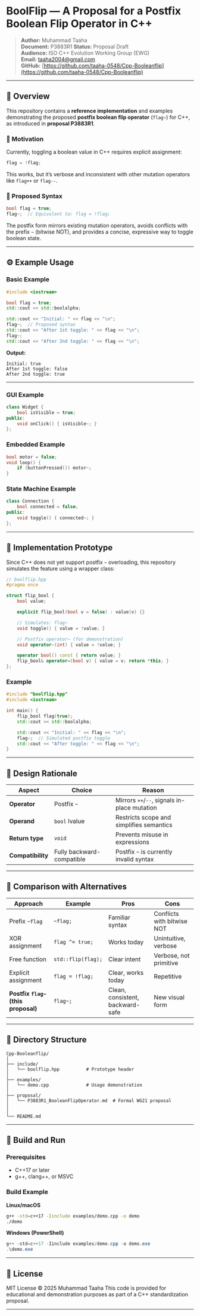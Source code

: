 
# BoolFlip — A Proposal for a Postfix Boolean Flip Operator in C++

> **Author:** Muhammad Taaha  
> **Document:** P3883R1 
> **Status:** Proposal Draft  
> **Audience:** ISO C++ Evolution Working Group (EWG)  
> **Email:** [taaha2004@gmail.com](mailto:taaha2004@gmail.com)  
> **GitHub:** [https://github.com/taaha-0548/Cpp-Booleanflip](https://github.com/taaha-0548/Cpp-Booleanflip)

---

## 🧩 Overview

This repository contains a **reference implementation** and examples demonstrating the proposed **postfix boolean flip operator** (`flag~`) for C++, as introduced in **proposal P3883R1**.

### 🔹 Motivation

Currently, toggling a boolean value in C++ requires explicit assignment:

```cpp
flag = !flag;
````

This works, but it’s verbose and inconsistent with other mutation operators like `flag++` or `flag--`.

### 🔹 Proposed Syntax

```cpp
bool flag = true;
flag~;  // Equivalent to: flag = !flag;
```

The postfix form mirrors existing mutation operators, avoids conflicts with the prefix `~` (bitwise NOT), and provides a concise, expressive way to toggle boolean state.

---

## ⚙️ Example Usage

### Basic Example

```cpp
#include <iostream>

bool flag = true;
std::cout << std::boolalpha;

std::cout << "Initial: " << flag << "\n";
flag~;  // Proposed syntax
std::cout << "After 1st toggle: " << flag << "\n";
flag~;
std::cout << "After 2nd toggle: " << flag << "\n";
```

**Output:**

```
Initial: true
After 1st toggle: false
After 2nd toggle: true
```

---

### GUI Example

```cpp
class Widget {
    bool isVisible = true;
public:
    void onClick() { isVisible~; }
};
```

### Embedded Example

```cpp
bool motor = false;
void loop() {
    if (buttonPressed()) motor~;
}
```

### State Machine Example

```cpp
class Connection {
    bool connected = false;
public:
    void toggle() { connected~; }
};
```

---

## 🧱 Implementation Prototype

Since C++ does not yet support postfix `~` overloading, this repository simulates the feature using a wrapper class:

```cpp
// boolflip.hpp
#pragma once

struct flip_bool {
    bool value;

    explicit flip_bool(bool v = false) : value(v) {}

    // Simulates: flag~
    void toggle() { value = !value; }

    // Postfix operator~ (for demonstration)
    void operator~(int) { value = !value; }

    operator bool() const { return value; }
    flip_bool& operator=(bool v) { value = v; return *this; }
};
```

### Example

```cpp
#include "boolflip.hpp"
#include <iostream>

int main() {
    flip_bool flag(true);
    std::cout << std::boolalpha;

    std::cout << "Initial: " << flag << "\n";
    flag~;  // Simulated postfix toggle
    std::cout << "After toggle: " << flag << "\n";
}
```

---

## 🧠 Design Rationale

| Aspect            | Choice                    | Reason                                       |
| ----------------- | ------------------------- | -------------------------------------------- |
| **Operator**      | Postfix `~`               | Mirrors `++`/`--`, signals in-place mutation |
| **Operand**       | `bool` lvalue             | Restricts scope and simplifies semantics     |
| **Return type**   | `void`                    | Prevents misuse in expressions               |
| **Compatibility** | Fully backward-compatible | Postfix `~` is currently invalid syntax      |

---

## 🔄 Comparison with Alternatives

| Approach                            | Example            | Pros                             | Cons                       |
| ----------------------------------- | ------------------ | -------------------------------- | -------------------------- |
| Prefix `~flag`                      | `~flag;`           | Familiar syntax                  | Conflicts with bitwise NOT |
| XOR assignment                      | `flag ^= true;`    | Works today                      | Unintuitive, verbose       |
| Free function                       | `std::flip(flag);` | Clear intent                     | Verbose, not primitive     |
| Explicit assignment                 | `flag = !flag;`    | Clear, works today               | Repetitive                 |
| **Postfix `flag~` (this proposal)** | `flag~;`           | Clean, consistent, backward-safe | New visual form            |

---

## 🧩 Directory Structure

```
Cpp-Booleanflip/
│
├── include/
│   └── boolflip.hpp          # Prototype header
│
├── examples/
│   └── demo.cpp              # Usage demonstration
│
├── proposal/
│   └── P3883R1_BooleanFlipOperator.md  # Formal WG21 proposal
│
│
└── README.md
```

---

## 🧰 Build and Run

### Prerequisites

* C++17 or later
* g++, clang++, or MSVC

### Build Example

**Linux/macOS**

```bash
g++ -std=c++17 -Iinclude examples/demo.cpp -o demo
./demo
```

**Windows (PowerShell)**

```powershell
g++ -std=c++17 -Iinclude examples/demo.cpp -o demo.exe
.\demo.exe
```

---

## 📜 License

MIT License © 2025 Muhammad Taaha
This code is provided for educational and demonstration purposes as part of a C++ standardization proposal.

---
